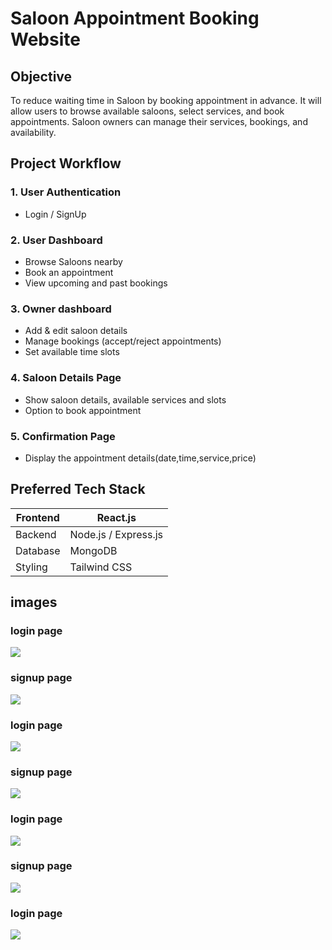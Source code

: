 # **Saloon Appointment Booking Website**

## **Objective**
To reduce waiting time in Saloon by booking appointment in advance. 
It  will allow users to browse available saloons, select services, and book appointments. Saloon owners can manage their services, bookings, and availability.

## **Project Workflow**
### 1. User Authentication
- Login / SignUp
### 2. User Dashboard
- Browse Saloons nearby
- Book an appointment
- View upcoming and past bookings

### 3. Owner dashboard
- Add & edit saloon details
- Manage bookings (accept/reject appointments)
- Set available time slots

### 4. Saloon Details Page
- Show saloon details, available services and slots
- Option to book appointment

### 5. Confirmation Page
- Display the appointment details(date,time,service,price)



## **Preferred Tech Stack**
|Frontend|React.js|
|-------|-------|
|Backend    |   Node.js / Express.js|
|Database    |  MongoDB|
|Styling  |    Tailwind CSS|

## images
### login page
<image src="./images/loginPage.png">

###  signup page
<image src="./images/signupPage.png">

### login page
<image src="./images/userDashboard.png">

###  signup page
<image src="./images/saloonlist.png">

### login page
<image src="./images/saloonDetails.png">

###  signup page
<image src="./images/ownerDashboard.png">

### login page
<image src="./images/confirmation.png">

